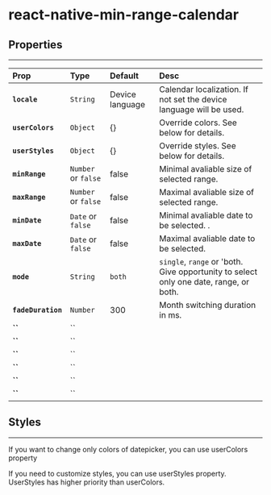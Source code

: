 # react-native-min-range-calendar

## Properties
---
| Prop | Type | Default | Desc |
:------------ |:---------------| :-----| :-----|
| **`locale`** | `String` | Device language | Calendar localization. If not set the device language will be used. |
| **`userColors`** | `Object`| {} | Override colors. See below for details. |
| **`userStyles`** | `Object`| {} | Override styles. See below for details. |
| **`minRange`** | `Number` or `false` | false | Minimal avaliable size of selected range. |
| **`maxRange`** | `Number` or `false` | false |  Maximal avaliable size of selected range. |
| **`minDate`** | `Date` or `false` | false | Minimal avaliable date to be selected. . |
| **`maxDate`** | `Date` or `false` | false | Maximal avaliable date to be selected. |
| **`mode`** | `String` | `both` | `single`, `range` or 'both. Give opportunity to select only one date, range, or both. |
| **`fadeDuration`** | `Number` | 300 | Month switching duration in ms. |
| **``** | `` | | |
| **``** | `` | | |
| **``** | `` | | |
| **``** | `` | | |
| **``** | `` | | |
| **``** | `` | | |

## Styles
---
If you want to change only colors of datepicker, you can use userColors property

If you need  to customize styles, you can use userStyles property. UserStyles has higher priority than userColors. 
